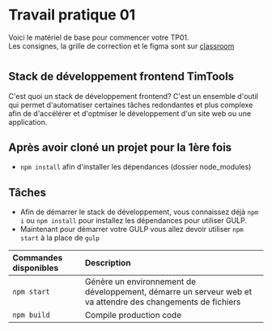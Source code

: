 # Travail pratique 01
Voici le matériel de base pour commencer votre TP01.  
Les consignes, la grille de correction et le figma sont sur <a href="https://classroom.google.com/u/2/w/MjIzMzAyNDgxMDUz/tc/MjMzNTQ2MDkxMTg2" target="_blank">classroom</a>
#

## Stack de développement frontend TimTools

C'est quoi un stack de développement frontend? C'est un ensemble d'outil qui permet d'automatiser certaines tâches redondantes et plus complexe afin de d'accélérer et d'optmiser le développement d'un site web ou une application.

## Après avoir cloné un projet pour la 1ère fois

- `npm install` afin d'installer les dépendances (dossier node_modules)

## Tâches

- Afin de démarrer le stack de développement, vous connaissez déjà `npm i` ou `npm install` pour installez les dépendances pour utiliser GULP.
- Maintenant pour démarrer votre GULP vous allez devoir utiliser `npm start` à la place de `gulp`

| Commandes disponibles | Description                                                                                                 |
| :-------------------- | :---------------------------------------------------------------------------------------------------------- |
| `npm start`           | Génère un environnement de développement, démarre un serveur web et va attendre des changements de fichiers |
| `npm build`           | Compile production code                                                                                     |
